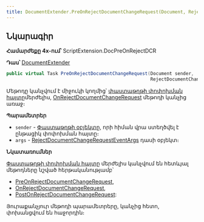 ```yaml
---
title: DocumentExtender.PreOnRejectDocumentChangeRequest(Document, RejectDocumentChangeRequestEventArgs) մեթոդ
---
```


## Նկարագիր

**Համարժեքը 4x-ում՝** ScriptExtension.DocPreOnRejectDCR

**Դաս՝** [DocumentExtender](../document_extender.md)

```c#
public virtual Task PreOnRejectDocumentChangeRequest(Document sender, 
                                                     RejectDocumentChangeRequestEventArgs args)
```

Մեթոդը կանչվում է միջուկի կողմից՝ [փաստաթղթի փոփոխման հայտը](../../../server_api/types/DocumentChangeRequest.md)մերժելիս, [OnRejectDocumentChangeRequest](../../../server_api/definitions/document/OnRejectDocumentChangeRequest.md) մեթոդի կանչից առաջ։

**Պարամետրեր**

* `sender` - [Փաստաթղթի օբյեկտը](../../../server_api/definitions/document.md), որի հիման վրա ստեղծվել է ընթացիկ փոփոխման հայտը։
* `args` - [RejectDocumentChangeRequestEventArgs](../../../server_api/types/args/RejectDocumentChangeRequestEventArgs.md) դասի օբյեկտ։

**Նկատառումներ**

[Փաստաթղթի փոփոխման հայտը](../../../server_api/types/DocumentChangeRequest.md) մերժելիս կանչվում են հետևյալ մեթոդները նշված հերթականությամբ՝ 
* [PreOnRejectDocumentChangeRequest](PreOnRejectDocumentChangeRequest.md),
* [OnRejectDocumentChangeRequest](../../../server_api/definitions/document/OnRejectDocumentChangeRequest.md),
* [PostOnRejectDocumentChangeRequest](PostOnRejectDocumentChangeRequest.md):

Յուրաքանչյուր մեթոդի պարամետրերը, կանչից հետո, փոխանցվում են հաջորդին։
